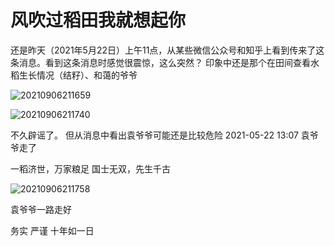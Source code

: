 # 风吹过稻田我就想起你


还是昨天（2021年5月22日）上午11点，从某些微信公众号和知乎上看到传来了这条消息。看到这条消息时感觉很震惊，这么突然？
印象中还是那个在田间查看水稻生长情况（结籽）、和蔼的爷爷

![20210906211659](https://cdn.jsdelivr.net/gh/fzhiy/images/imgs/20210906211659.png)


![20210906211740](https://cdn.jsdelivr.net/gh/fzhiy/images/imgs/20210906211740.png)


不久辟谣了。 但从消息中看出袁爷爷可能还是比较危险
2021-05-22 13:07 袁爷爷走了

一稻济世，万家粮足
国士无双，先生千古

![20210906211758](https://cdn.jsdelivr.net/gh/fzhiy/images/imgs/20210906211758.png)

袁爷爷一路走好

务实 严谨 十年如一日 

